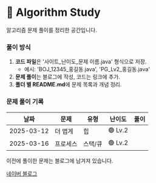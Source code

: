 # 📌 Algorithm Study

알고리즘 문제 풀이를 정리한 공간입니다.



### 풀이 방식
1. **코드 파일**은 '사이트_난이도_문제 이름.java' 형식으로 저장.
    - 예시: 'BOJ_12345_홍길동.java', 'PG_Lv2_홍길동.java'
2. **문제 풀이**는 블로그에 작성, 코드는 링크에 추가.
3. **폴더 별 README.md**에 문제 목록과 개념 정리.

### 문제 풀이 기록
| 날짜 | 문제   | 유형   | 난이도       | 풀이 |
|------|------|------|-----------|-----|
| 2025-03-12 | 더 맵게 | 힙    | 🟢 Lv.2 | |
 |2025-03-16|프로세스| 스택/큐 |🟢 Lv.2||

이전에 풀이한 문제는 블로그에 남겨져 있습니다.

[네이버 블로그](https://blog.naver.com/gamakk2/223793678530)